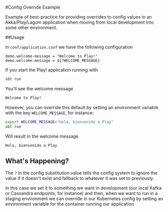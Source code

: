 #Config Override Example

Example of best-practice for providing overrides to config values in an Akka/Play/Lagom application when moving from local development into some other environment.

##Usage

in `conf/application.conf` we have the following configuration

```
demo.welcome-message = "Welcome to Play!"
demo.welcome-message = ${?WELCOME_MESSAGE}
```

If you start the Play! application running with 

```bash
sbt run
```

You'll see the welcome message

```bash
Welcome to Play!
```

However, you can override this default by setting an environment variable with the key `WELCOME_MESSAGE`, for instance:

```bash
export WELCOME_MESSAGE="Hola, bienvenido a Play"
sbt run
```

Will result in the welcome message

```bash
Hola, bienvenido a Play
```

## What's Happening?

The `?` in the config substitution value tells the config system to ignore the value if it doesn't exist and fallback to whatever it was set to previously.

In this case we set it to something we want in development (our local Kafka or Cassandra endpoints, for instance) and then, when we want to run in a staging environment we can override in our Kubernetes config by setting an environment variable for the container running our application.